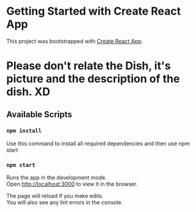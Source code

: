 # Getting Started with Create React App

This project was bootstrapped with [Create React App](https://github.com/facebook/create-react-app).

# Please don't relate the Dish, it's picture and the description of the dish. XD

## Available Scripts

### `npm install`

Use this command to install all required dependencies and then use npm start

### `npm start`

Runs the app in the development mode.\
Open [http://localhost:3000](http://localhost:3000) to view it in the browser.

The page will reload if you make edits.\
You will also see any lint errors in the console.
